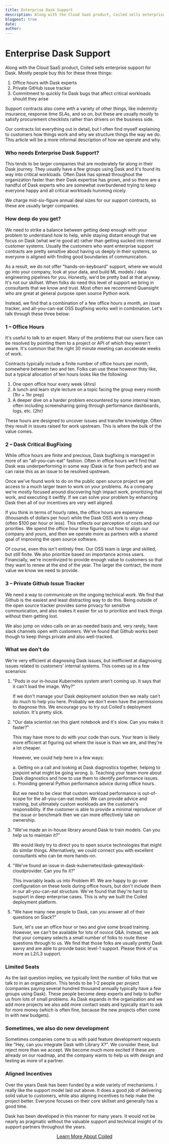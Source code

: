 ```yaml
---
title: Enterprise Dask Support
description: Along with the Cloud SaaS product, Coiled sells enterprise support for Dask. This article will be a more informal description of how we operate and why.
blogpost: true
date: 
author: 
---
```


# Enterprise Dask Support

Along with the Cloud SaaS product, Coiled sells enterprise support for Dask. Mostly people buy this for these three things:

1. Office hours with Dask experts
2. Private GitHub issue tracker
3. Commitment to quickly fix Dask bugs that affect critical workloads should they arise

Support contracts also come with a variety of other things, like indemnity insurance, response time SLAs, and so on, but these are usually mostly to satisfy procurement checklists rather than drivers on the business side.

Our contracts list everything out in detail, but I often find myself explaining to customers how things work and why we structure things the way we do. This article will be a more informal description of how we operate and why.

### Who needs Enterprise Dask Support?

This tends to be larger companies that are moderately far along in their Dask journey. They usually have a few groups using Dask and it's found its way into critical workloads. Often Dask has spread throughout the organization faster than their Dask expertise has grown, and so there are a handful of Dask experts who are somewhat overburdened trying to keep everyone happy and all critical workloads humming nicely.

We charge mid-six-figure annual deal sizes for our support contracts, so these are usually larger companies.

### How deep do you get?

We need to strike a balance between getting deep enough with your problem to understand how to help, while staying distant enough that we focus on Dask (what we're good at) rather than getting sucked into internal customer systems. Usually the customers who want enterprise support contracts are pretty sensitive about having us deeply in their systems, so everyone is aligned with finding good boundaries of communication.

As a result, we do not offer "hands-on-keyboard" support, where we would go into your company, look at your data, and build ML models / data engineering pipelines for you. Honestly, we'd be pretty bad at that anyway. It's not our skillset. When folks do need this level of support we bring in consultants that we know and trust. Most often we recommend Quansight who are great at general purpose open source Python work.

Instead, we find that a combination of a few office hours a month, an issue tracker, and all-you-can-eat OSS bugfixing works well in combination. Let's talk through these three below:

### 1 – Office Hours

It's useful to talk to an expert. Many of the problems that our users face can be resolved by pointing them to a project or API of which they weren't aware. It's common that the right 30 minute meeting can accelerate weeks of work.

Contracts typically include a finite number of office hours per month, somewhere between two and ten. Folks can use these however they like, but a typical allocation of ten hours looks like the following:

1. One open office hour every week (4hrs)
2. A lunch and learn style lecture on a topic facing the group every month (1hr + 1hr prep)
3. A deeper dive on a harder problem encountered by some internal team, often including screensharing going through performance dashboards, logs, etc. (2hr)

These hours are designed to uncover issues and transfer knowledge. Often they result in issues raised for work upstream. This is where the bulk of the value comes.

### 2 – Dask Critical BugFixing

While office hours are finite and precious, Dask bugfixing is managed in more of an "all-you-can-eat" fashion. Often in office hours we'll find that Dask was underperforming in some way (Dask is far from perfect) and we can raise this as an issue to be resolved upstream.  

Once we've found work to do on the public open source project we get access to a much larger team to work on your problems. As a company we're mostly focused around discovering high impact work, prioritizing that work, and executing it swiftly. If we can solve your problem by enhancing Dask then all of our incentives are very well aligned.

If you think in terms of hourly rates, the office hours are expensive (thousands of dollars per hour) while the Dask OSS work is very cheap (often $100 per hour or less). This reflects our perception of costs and our priorities. We spend the office hour time figuring out how to align our company and yours, and then we operate more as partners with a shared goal of improving the open source software.  

Of course, even this isn't entirely free. Our OSS team is large and skilled, but still finite. We also prioritize based on importance across users. Financially, we're incentivized to provide enough value to customers so that they want to renew at the end of the year. The larger the contract, the more value we know we need to provide.  

### 3 – Private Github Issue Tracker

We need a way to communicate on the ongoing technical work. We find that Github is the easiest and least distracting way to do this. Being outside of the open source tracker provides some privacy for sensitive communication, and also makes it easier for us to prioritize and track things without them getting lost.

We also jump on video calls on an as-needed basis and, very rarely, have slack channels open with customers. We've found that Github works best though to keep things private and also well-tracked.  

### What we don't do

We're very efficient at diagnosing Dask issues, but inefficient at diagnosing issues related to customers' internal systems. This comes up in a few scenarios:

1. "Pods in our in-house Kubernetes system aren't coming up. It says that it can't load the image. Why?"

   If we don't manage your Dask deployment solution then we really can't do much to help you here. Probably we don't even have the permissions to diagnose this. We encourage you to try out Coiled's deployment solution.  It's pretty slick.

2. "Our data scientist ran this giant notebook and it's slow. Can you make it faster?"

   This may have more to do with your code than ours. Your team is likely more efficient at figuring out where the issue is than we are, and they're a lot cheaper.

   However, we could help here in a few ways:

   a. Getting on a call and looking at Dask diagnostics together, helping to pinpoint what might be going wrong.
   b. Teaching your team more about Dask diagnostics and how to use them to identify performance issues.
   c. Providing general Python performance advice during office hours.

   But we need to be clear that custom workload performance is out-of-scope for the all-you-can-eat model. We can provide advice and training, but ultimately custom workloads are the customer's responsibility. If the customer is able to provide a minimal reproducer of the issue or benchmark then we can more effectively take on ownership.

3. "We've made an in-house library around Dask to train models. Can you help us to maintain it?"

   We would likely try to direct you to open source technologies that might do similar things. Alternatively, we could connect you with excellent consultants who can be more hands-on.

4. "We've found an issue in dask-kubernetes/dask-gateway/dask-cloudprovider. Can you fix it?"

   This invariably leads us into Problem #1.  We are happy to go over configuration on these tools during office hours, but don't include them in our all-you-can-eat structure. We've found that they're hard to support in deep enterprise cases. This is why we built the Coiled deployment platform.

5. "We have many new people to Dask, can you answer all of their questions on Slack?"

   Sure, let's use an office hour or two and give some broad training. However, we can't be available for lots of novice Q&A. Instead, we ask that your company selects a small number of folks to route these questions through to us. We find that those folks are usually pretty Dask savvy and are able to provide basic level-1 support. Please think of us more as L2/L3 support.

### Limited Seats

As the last question implies, we typically limit the number of folks that we talk to in an organization. This tends to be 1-2 people per project (companies paying several hundred thousand annually typically have a few groups using Dask). These people become deep experts and help to buffer us from lots of small problems. As Dask expands in the organization and we add more projects we also add more contact seats and typically start to ask for more money (which is often fine, because the new projects often come in with new budgets).

### Sometimes, we also do new development

Sometimes companies come to us with paid feature development requests like "Hey, can you integrate Dask with Library X?". We consider these, but reject more than we accept. We become much more excited if these are already on our roadmap, and the company wants to help us with design and testing as more of a partner.

### Aligned Incentives

Over the years Dask has been funded by a wide variety of mechanisms. I really like the support model laid out above. It does a good job of delivering solid value to customers, while also aligning incentives to help make the project better. Everyone focuses on their core skillset and generally has a good time.

Dask has been developed in this manner for many years. It would not be nearly as pragmatic without the valuable support and technical insight of its support partners throughout the years.

<span class="hs-cta-wrapper" id="hs-cta-wrapper-03d656c6-4957-4620-9331-31dd2182c1ec">
  <span class="hs-cta-node hs-cta-03d656c6-4957-4620-9331-31dd2182c1ec" id="hs-cta-03d656c6-4957-4620-9331-31dd2182c1ec" data-hs-drop="true" style="visibility: visible;"><a id="cta_button_9245528_8e4f34db-efc2-457d-b57b-19c8363d59d5" class="cta_button text-center" href="https://content.coiled.io/cs/c/?cta_guid=8e4f34db-efc2-457d-b57b-19c8363d59d5&amp;signature=AAH58kGd9Q8rTqqE1EfOyOU969jbhWNJnA&amp;portal_id=9245528&amp;placement_guid=03d656c6-4957-4620-9331-31dd2182c1ec&amp;click=070d9128-c6bb-4d84-8797-d88c30a1d481&amp;redirect_url=APefjpEBOpDEAd1hGuebTyg4uChunnS0QQKOd1HZAlObL3iwbJDQXdMkvGt2TB-C7bsp3_XjH1rUizzHoCD7ZQjp1uTy9-TM47LWhexSjwBj_bM6CCQxZ2l3S-y2yFDt2zyA7o1dpuN8&amp;hsutk=&amp;canon=https%3A%2F%2Fwww.coiled.io%2Fblog%2Fenterprise-dask-support&amp;ts=1744255825924" style=" cta_dest_link="https://www.coiled.io/product-overview" title="Learn More About Coiled"><div style="text-align: center;"><span style="font-size: 16px; font-family: Helvetica, Arial, sans-serif;">Learn More About Coiled</span></div></a></span>
</span>